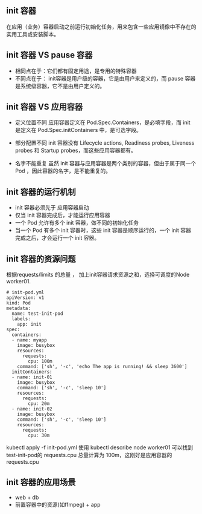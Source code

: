 ## init 容器
在应用（业务）容器启动之前运行初始化任务，用来包含一些应用镜像中不存在的实用工具或安装脚本。

## init 容器 VS pause 容器
- 相同点在于：它们都有固定用途，是专用的特殊容器
- 不同点在于： init容器是用户级的容器，它是由用户来定义的，而 pause 容器是系统级容器，它不是由用户定义的。

## init 容器 VS 应用容器
- 定义位置不同
应用容器定义在 Pod.Spec.Containers，是必填字段，而 init 是定义在 Pod.Spec.initContainers 中，是可选字段。

- 部分配置不同
init 容器没有 Lifecycle actions, Readiness probes, Liveness probes 和 Startup probes，而这些应用容器都有。

- 名字不能重复
虽然 init 容器与应用容器是两个类别的容器，但由于属于同一个 Pod ，因此容器的名字，是不能重复的。

## init 容器的运行机制
- init 容器必须先于 应用容器启动
- 仅当 init 容器完成后，才能运行应用容器
- 一个 Pod 允许有多个 init 容器，做不同的初始化任务
- 当一个 Pod 有多个 init 容器时，这些 init 容器是顺序运行的，一个 init 容器完成之后，才会运行一个 init 容器。

## init 容器的资源问题
根据requests/limits 的总量 ， 加上init容器请求资源之和，选择可调度的Node worker01.
```
# init-pod.yml
apiVersion: v1
kind: Pod
metadata:
  name: test-init-pod
  labels:
    app: init
spec:
  containers:
  - name: myapp
    image: busybox
    resources:
      requests:
        cpu: 100m  
    command: ['sh', '-c', 'echo The app is running! && sleep 3600']
  initContainers:
  - name: init-01
    image: busybox
    command: ['sh', '-c', 'sleep 10']
    resources:
      requests:
        cpu: 20m
  - name: init-02
    image: busybox
    command: ['sh', '-c', 'sleep 10']
    resources:
      requests:
        cpu: 30m
```
kubectl apply -f init-pod.yml
使用 kubectl describe node worker01 可以找到test-init-pod的 requests.cpu 总量计算为 100m，这刚好是应用容器的 requests.cpu

## init 容器的应用场景
- web + db
- 前置容器中的资源(如ffmpeg) + app 







